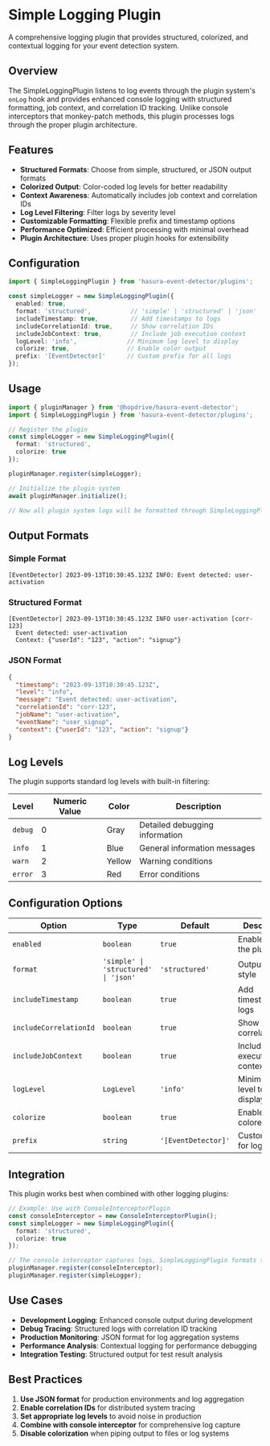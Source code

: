 # Simple Logging Plugin

A comprehensive logging plugin that provides structured, colorized, and contextual logging for your event detection system.

## Overview

The SimpleLoggingPlugin listens to log events through the plugin system's `onLog` hook and provides enhanced console logging with structured formatting, job context, and correlation ID tracking. Unlike console interceptors that monkey-patch methods, this plugin processes logs through the proper plugin architecture.

## Features

- **Structured Formats**: Choose from simple, structured, or JSON output formats
- **Colorized Output**: Color-coded log levels for better readability
- **Context Awareness**: Automatically includes job context and correlation IDs
- **Log Level Filtering**: Filter logs by severity level
- **Customizable Formatting**: Flexible prefix and timestamp options
- **Performance Optimized**: Efficient processing with minimal overhead
- **Plugin Architecture**: Uses proper plugin hooks for extensibility

## Configuration

```typescript
import { SimpleLoggingPlugin } from 'hasura-event-detector/plugins';

const simpleLogger = new SimpleLoggingPlugin({
  enabled: true,
  format: 'structured',           // 'simple' | 'structured' | 'json'
  includeTimestamp: true,         // Add timestamps to logs
  includeCorrelationId: true,     // Show correlation IDs
  includeJobContext: true,        // Include job execution context
  logLevel: 'info',              // Minimum log level to display
  colorize: true,                // Enable color output
  prefix: '[EventDetector]'      // Custom prefix for all logs
});
```

## Usage

```typescript
import { pluginManager } from '@hopdrive/hasura-event-detector';
import { SimpleLoggingPlugin } from 'hasura-event-detector/plugins';

// Register the plugin
const simpleLogger = new SimpleLoggingPlugin({
  format: 'structured',
  colorize: true
});

pluginManager.register(simpleLogger);

// Initialize the plugin system
await pluginManager.initialize();

// Now all plugin system logs will be formatted through SimpleLoggingPlugin
```

## Output Formats

### Simple Format
```
[EventDetector] 2023-09-13T10:30:45.123Z INFO: Event detected: user-activation
```

### Structured Format
```
[EventDetector] 2023-09-13T10:30:45.123Z INFO user-activation [corr-123]
  Event detected: user-activation
  Context: {"userId": "123", "action": "signup"}
```

### JSON Format
```json
{
  "timestamp": "2023-09-13T10:30:45.123Z",
  "level": "info",
  "message": "Event detected: user-activation",
  "correlationId": "corr-123",
  "jobName": "user-activation",
  "eventName": "user_signup",
  "context": {"userId": "123", "action": "signup"}
}
```

## Log Levels

The plugin supports standard log levels with built-in filtering:

| Level | Numeric Value | Color | Description |
|-------|---------------|-------|-------------|
| `debug` | 0 | Gray | Detailed debugging information |
| `info` | 1 | Blue | General information messages |
| `warn` | 2 | Yellow | Warning conditions |
| `error` | 3 | Red | Error conditions |

## Configuration Options

| Option | Type | Default | Description |
|--------|------|---------|-------------|
| `enabled` | `boolean` | `true` | Enable/disable the plugin |
| `format` | `'simple' \| 'structured' \| 'json'` | `'structured'` | Output format style |
| `includeTimestamp` | `boolean` | `true` | Add timestamps to logs |
| `includeCorrelationId` | `boolean` | `true` | Show correlation IDs |
| `includeJobContext` | `boolean` | `true` | Include job execution context |
| `logLevel` | `LogLevel` | `'info'` | Minimum log level to display |
| `colorize` | `boolean` | `true` | Enable colored output |
| `prefix` | `string` | `'[EventDetector]'` | Custom prefix for logs |

## Integration

This plugin works best when combined with other logging plugins:

```typescript
// Example: Use with ConsoleInterceptorPlugin
const consoleInterceptor = new ConsoleInterceptorPlugin();
const simpleLogger = new SimpleLoggingPlugin({
  format: 'structured',
  colorize: true
});

// The console interceptor captures logs, SimpleLoggingPlugin formats them
pluginManager.register(consoleInterceptor);
pluginManager.register(simpleLogger);
```

## Use Cases

- **Development Logging**: Enhanced console output during development
- **Debug Tracing**: Structured logs with correlation ID tracking
- **Production Monitoring**: JSON format for log aggregation systems
- **Performance Analysis**: Contextual logging for performance debugging
- **Integration Testing**: Structured output for test result analysis

## Best Practices

1. **Use JSON format** for production environments and log aggregation
2. **Enable correlation IDs** for distributed system tracing
3. **Set appropriate log levels** to avoid noise in production
4. **Combine with console interceptor** for comprehensive log capture
5. **Disable colorization** when piping output to files or log systems